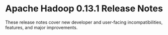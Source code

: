 # Apache Hadoop  0.13.1 Release Notes

These release notes cover new developer and user-facing incompatibilities, features, and major improvements.



